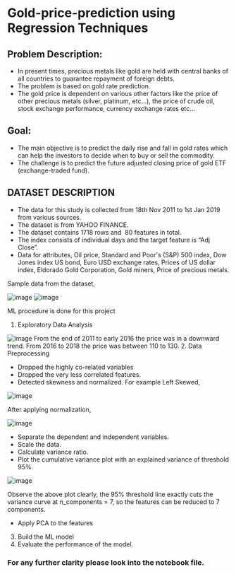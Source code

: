 # Gold-price-prediction using Regression Techniques

## Problem Description:
* In present times, precious metals like gold are held with central banks of all countries to guarantee repayment of foreign debts.
* The problem is based on gold rate prediction.
* The gold price is dependent on various other factors like the price of other precious metals (silver, platinum, etc…), the price of crude oil, stock exchange performance, currency exchange rates etc…

## Goal:
* The main objective is to predict the daily rise and fall in gold rates which can help the investors to decide when to buy or sell the commodity.
* The challenge is to predict the future adjusted closing price of gold ETF (exchange-traded fund).

## DATASET DESCRIPTION
* The data for this study is collected from 18th Nov 2011 to 1st Jan 2019 from various sources.
* The dataset is from YAHOO FINANCE.
* The dataset contains 1718 rows and  80 features in total.
* The index consists of individual days and the target feature is “Adj Close”.
* Data for attributes, Oil price, Standard and Poor's (S&P) 500 index, Dow Jones index US bond, Euro USD exchange rates, Prices of US dollar index, Eldorado Gold Corporation, Gold miners, Price of precious metals.

Sample data from the dataset,

![image](https://github.com/HarisudhanVL/Gold-price-prediction/assets/68286374/ac34e728-872d-4ad0-934b-9490806cc866)
![image](https://github.com/HarisudhanVL/Gold-price-prediction/assets/68286374/c9a5e23c-2b37-49b1-9637-8a8e42559745)

ML procedure is done for this project
1. Exploratory Data Analysis

![image](https://github.com/HarisudhanVL/Gold-price-prediction/assets/68286374/925e494a-b86b-4a83-bff0-c2e6c385da51)
From the end of 2011 to early 2016 the price was in a downward trend. From 2016 to 2018 the price was between 110 to 130.
2. Data Preprocessing
* Dropped the highly co-related variables
* Dropped the very less correlated features.
* Detected skewness and normalized. For example
Left Skewed,

![image](https://github.com/HarisudhanVL/Gold-price-prediction/assets/68286374/a3a4e2a9-83e7-4f8c-b9cc-dbcb271e3c4c)

After applying normalization,

![image](https://github.com/HarisudhanVL/Gold-price-prediction/assets/68286374/cbe4a9cc-5b7e-468e-a5b2-f7c8cd4fea27)
* Separate the dependent and independent variables.
* Scale the data.
* Calculate variance ratio.
* Plot the cumulative variance plot with an explained variance of threshold 95%.

![image](https://github.com/HarisudhanVL/Gold-price-prediction/assets/68286374/0ea5de7e-ab63-44b9-956f-3522a77fc5bc)

Observe the above plot clearly, the 95% threshold line exactly cuts the variance curve at n_components = 7, so the features can be reduced to 7 components.

* Apply PCA to the features

3. Build the ML model
4. Evaluate the performance of the model.

### For any further clarity please look into the notebook file.
